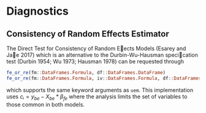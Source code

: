 # Diagnostics

## Consistency of Random Effects Estimator

The Direct Test for Consistency of Random Eects Models (Esarey and Jae 2017) which is an alternative to the Durbin-Wu-Hausman specication test (Durbin 1954; Wu 1973; Hausman 1978) can be requested through
```julia
fe_or_re(fm::DataFrames.Formula, df::DataFrames.DataFrame)
fe_or_re(fm::DataFrames.Formula, iv::DataFrames.Formula, df::DataFrames.DataFrame)
```
which supports the same keyword arguments as `uem`. This implementation uses $cᵢ = y_{be} - X_{be} * β_{fe}$ where the analysis limits the set of variables to those common in both models.
